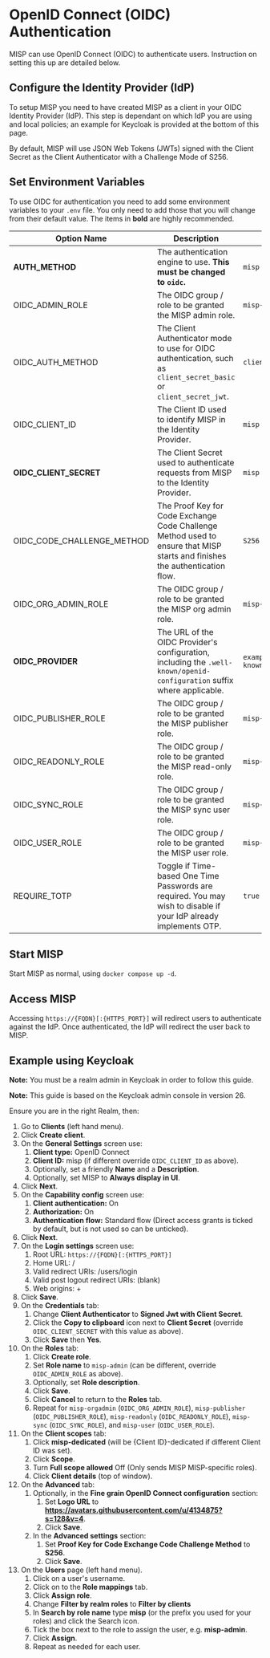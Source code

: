 <!--
SPDX-FileCopyrightText: 2023 Science and Technology Facilities Council (STFC)
SPDX-FileCopyrightText: 2024 Jisc Services Limited
SPDX-FileContributor: Iain Brown (Jisc Services Limited)
SPDX-FileContributor: James Acris (STFC)
SPDX-FileContributor: James Ellor (Jisc Services Limited)
SPDX-FileContributor: Joe Pitt (Jisc Services Limited)

SPDX-License-Identifier: GPL-3.0-only
-->
# OpenID Connect (OIDC) Authentication

MISP can use OpenID Connect (OIDC) to authenticate users. Instruction on setting this up are 
detailed below.

## Configure the Identity Provider (IdP)

To setup MISP you need to have created MISP as a client in your OIDC Identity Provider (IdP). This 
step is dependant on which IdP you are using and local policies; an example for Keycloak is
provided at the bottom of this page.

By default, MISP will use JSON Web Tokens (JWTs) signed with the Client Secret as the Client
Authenticator with a Challenge Mode of S256.

## Set Environment Variables

To use OIDC for authentication you need to add some environment variables to your `.env` file. You
only need to add those that you will change from their default value. The items in **bold** are
highly recommended.

| Option Name | Description | Default Value |
| ----------- | ----------- | ------------- |
| **AUTH_METHOD** | The authentication engine to use. **This must be changed to `oidc`.** | `misp` |
| OIDC_ADMIN_ROLE | The OIDC group / role to be granted the MISP admin role. | `misp-admin` |
| OIDC_AUTH_METHOD | The Client Authenticator mode to use for OIDC authentication, such as `client_secret_basic` or `client_secret_jwt`. | `client_secret_jwt` |
| OIDC_CLIENT_ID | The Client ID used to identify MISP in the Identity Provider. | `misp` |
| **OIDC_CLIENT_SECRET** | The Client Secret used to authenticate requests from MISP to the Identity Provider. | `misp` |
| OIDC_CODE_CHALLENGE_METHOD | The Proof Key for Code Exchange Code Challenge Method used to ensure that MISP starts and finishes the authentication flow. | `S256` |
| OIDC_ORG_ADMIN_ROLE | The OIDC group / role to be granted the MISP org admin role. | `misp-orgadmin` |
| **OIDC_PROVIDER** | The URL of the OIDC Provider's configuration, including the `.well-known/openid-configuration` suffix where applicable. | `example.com/auth/realms/realm/.well-known/openid-configuration` |
| OIDC_PUBLISHER_ROLE | The OIDC group / role to be granted the MISP publisher role. | `misp-publisher` |
| OIDC_READONLY_ROLE | The OIDC group / role to be granted the MISP read-only role. | `misp-readonly` |
| OIDC_SYNC_ROLE | The OIDC group / role to be granted the MISP sync user role. | `misp-sync` |
| OIDC_USER_ROLE | The OIDC group / role to be granted the MISP user role. | `misp-user` |
| REQUIRE_TOTP | Toggle if Time-based One Time Passwords are required. You may wish to disable if your IdP already implements OTP. | `true` |

## Start MISP

Start MISP as normal, using `docker compose up -d`.

## Access MISP

Accessing `https://{FQDN}[:{HTTPS_PORT}]` will redirect users to authenticate against the IdP. Once
authenticated, the IdP will redirect the user back to MISP.

## Example using Keycloak

**Note:** You must be a realm admin in Keycloak in order to follow this guide. 

**Note:** This guide is based on the Keycloak admin console in version 26.

Ensure you are in the right Realm, then:

1. Go to **Clients** (left hand menu).
2. Click **Create client**.
3. On the **General Settings** screen use:
    1. **Client type:** OpenID Connect
    2. **Client ID:** misp (if different override `OIDC_CLIENT_ID` as above).
    3. Optionally, set a friendly **Name** and a **Description**.
    4. Optionally, set MISP to **Always display in UI**.
4. Click **Next**.
5. On the **Capability config** screen use:
    1. **Client authentication:** On
    2. **Authorization:** On
    3. **Authentication flow:** Standard flow (Direct access grants is ticked by default, but is not
        used so can be unticked).
6. Click **Next**.
7. On the **Login settings** screen use:
    1. Root URL: `https://{FQDN}[:{HTTPS_PORT}]`
    2. Home URL: /
    3. Valid redirect URIs: /users/login
    4. Valid post logout redirect URIs: (blank)
    5. Web origins: +
8. Click **Save**.
9. On the **Credentials** tab:
    1. Change **Client Authenticator** to **Signed Jwt with Client Secret**.
    2. Click the **Copy to clipboard** icon next to **Client Secret** (override `OIDC_CLIENT_SECRET`
        with this value as above).
    3. Click **Save** then **Yes**.
10. On the **Roles** tab:
    1. Click **Create role**.
    2. Set **Role name** to `misp-admin` (can be different, override `OIDC_ADMIN_ROLE` as above).
    3. Optionally, set **Role description**.
    4. Click **Save**.
    5. Click **Cancel** to return to the **Roles** tab.
    6. Repeat for `misp-orgadmin` (`OIDC_ORG_ADMIN_ROLE`), `misp-publisher` (`OIDC_PUBLISHER_ROLE`),
        `misp-readonly` (`OIDC_READONLY_ROLE`), `misp-sync` (`OIDC_SYNC_ROLE`), and `misp-user`
        (`OIDC_USER_ROLE`).
11. On the **Client scopes** tab:
    1. Click **misp-dedicated** (will be {Client ID}-dedicated if different Client ID was set).
    2. Click **Scope**.
    3. Turn **Full scope allowed** Off (Only sends MISP MISP-specific roles).
    4. Click **Client details** (top of window).
12. On the **Advanced** tab:
    1. Optionally, in the **Fine grain OpenID Connect configuration** section:
        1. Set **Logo URL** to **https://avatars.githubusercontent.com/u/4134875?s=128&v=4**.
        2. Click **Save**.
    2. In the **Advanced settings** section:
        1. Set **Proof Key for Code Exchange Code Challenge Method** to **S256**.
        2. Click **Save**.
13. On the **Users** page (left hand menu).
    1. Click on a user's username.
    2. Click on to the **Role mappings** tab.
    3. Click **Assign role**.
    4. Change **Filter by realm roles** to **Filter by clients**
    5. In **Search by role name** type **misp** (or the prefix you used for your roles) and click
        the Search icon.
    6. Tick the box next to the role to assign the user, e.g. **misp-admin**.
    7. Click **Assign**.
    8. Repeat as needed for each user.

